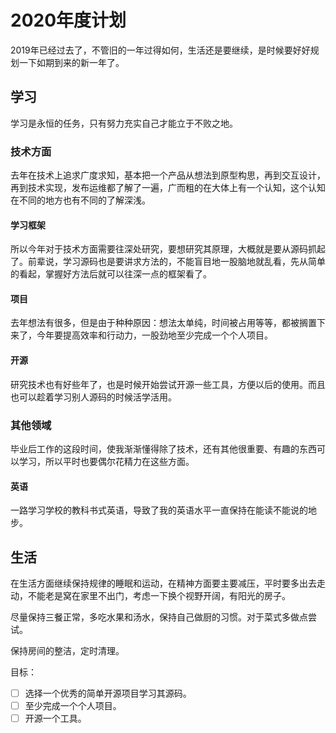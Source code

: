 # 2020年度计划

2019年已经过去了，不管旧的一年过得如何，生活还是要继续，是时候要好好规划一下如期到来的新一年了。

## 学习

学习是永恒的任务，只有努力充实自己才能立于不败之地。

### 技术方面

去年在技术上追求广度求知，基本把一个产品从想法到原型构思，再到交互设计，再到技术实现，发布运维都了解了一遍，广而粗的在大体上有一个认知，这个认知在不同的地方也有不同的了解深浅。

#### 学习框架

所以今年对于技术方面需要往深处研究，要想研究其原理，大概就是要从源码抓起了。前辈说，学习源码也是要讲求方法的，不能盲目地一股脑地就乱看，先从简单的看起，掌握好方法后就可以往深一点的框架看了。

#### 项目

去年想法有很多，但是由于种种原因：想法太单纯，时间被占用等等，都被搁置下来了，今年要提高效率和行动力，一股劲地至少完成一个个人项目。

#### 开源

研究技术也有好些年了，也是时候开始尝试开源一些工具，方便以后的使用。而且也可以趁着学习别人源码的时候活学活用。

### 其他领域

毕业后工作的这段时间，使我渐渐懂得除了技术，还有其他很重要、有趣的东西可以学习，所以平时也要偶尔花精力在这些方面。

#### 英语

一路学习学校的教科书式英语，导致了我的英语水平一直保持在能读不能说的地步。

## 生活

在生活方面继续保持规律的睡眠和运动，在精神方面要主要减压，平时要多出去走动，不能老是窝在家里不出门，考虑一下换个视野开阔，有阳光的房子。

尽量保持三餐正常，多吃水果和汤水，保持自己做厨的习惯。对于菜式多做点尝试。

保持房间的整洁，定时清理。

目标：

- [ ] 选择一个优秀的简单开源项目学习其源码。
- [ ] 至少完成一个个人项目。
- [ ] 开源一个工具。
